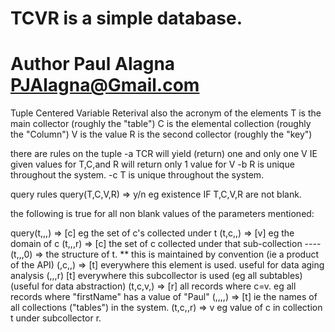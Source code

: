 # TCVR is a simple database.
# Author Paul Alagna PJAlagna@Gmail.com

Tuple Centered Variable Reterival 
also the acronym of the elements
T is the main collector (roughly the "table")
C is the elemental collection (roughly the "Column")
V is the value
R is the second collector (roughly the "key")



there are rules on the tuple
	-a TCR will yield (return) one and only one V
		IE given values for T,C,and R will return only 1 value for V
	-b R is unique throughout the system.
	-c T is unique throughout the system.
	
query rules
query(T,C,V,R) => y/n eg existence IF T,C,V,R are not blank.

the following is true for all non blank values of the parameters mentioned:

query(t,,,) => [c] eg the set of c's collected under t
(t,c,,) => [v] eg the domain of c
(t,,,r) => [c] the set of c collected under that sub-collection
----  (t,,,0) => the structure of t. ** this is maintained by convention (ie a product of the API)
(,c,,) => [t] everywhere this element is used. useful for data aging analysis
(,,,r) [t] everywhere this subcollector is used (eg all subtables) (useful for data abstraction)
(t,c,v,) => [r] all records where c=v. eg all records where "firstName" has a value of "Paul"
(,,,,) => [t] ie the names of all collections ("tables") in the system.
(t,c,,r) => v eg value of c in collection t under subcollector r. 
